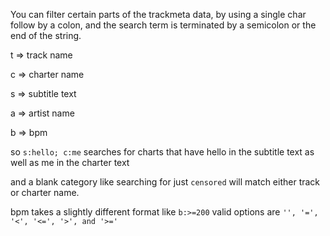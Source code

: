 You can filter certain parts of the trackmeta data, by using a single char follow by a colon, and the search term is terminated by a semicolon or the end of the string.

t => track name

c => charter name

s => subtitle text

a => artist name

b => bpm

so `s:hello; c:me` searches for charts that have hello in the subtitle text as well as me in the charter text 

and a blank category like searching for just `censored` will match either track or charter name.

bpm takes a slightly different format like `b:>=200` valid options are `'', '=', '<', '<=', '>', and '>='`
